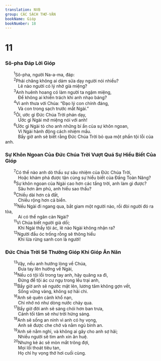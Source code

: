 ```yaml
---
translation: NVB
group: CÁC SÁCH THƠ-VĂN
bookName: Gióp 
bookNumber: 18
---
```


<div class="title"><h1>11</h1><h3>Sô-pha Đáp Lời Gióp </h3></div>
<span class="verse giop_11_1">  <sup>1</sup>Sô-pha, người Na-a-ma, đáp: <br/></span>
<span class="verse giop_11_2">  <sup>2</sup>Phải chăng không ai dám sửa dạy người nói nhiều? <br/>   Lẽ nào người có lý nhờ già miệng? <br/></span>
<span class="verse giop_11_3">  <sup>3</sup>Anh huênh hoang có làm người ta ngậm miệng, <br/>   Để không ai khiển trách khi anh nhạo báng? <br/></span>
<span class="verse giop_11_4">  <sup>4</sup>Vì anh thưa với Chúa: “Đạo lý con chính đáng, <br/>   Và con trong sạch trước mắt Ngài.” <br/></span>
<span class="verse giop_11_5">  <sup>5</sup>Ôi, ước gì Đức Chúa Trời phán dạy, <br/>   Ước gì Ngài mở miệng nói với anh! <br/></span>
<span class="verse giop_11_6">  <sup>6</sup>Ước gì Ngài tỏ cho anh những bí ẩn của sự khôn ngoan, <br/>   Vì Ngài hành động cách nhiệm mầu. <br/>   Bấy giờ anh sẽ biết rằng Đức Chúa Trời bỏ qua một phần tội lỗi của anh. <br/></span>
<div class="title"><h3>Sự Khôn Ngoan Của Đức Chúa Trời Vượt Quá Sự Hiểu Biết Của Gióp </h3></div>
<span class="verse giop_11_7">  <sup>7</sup>Có thể nào anh dò thấu sự sâu nhiệm của Đức Chúa Trời, <br/>   Hoặc khám phá được tận cùng sự hiểu biết của Đấng Toàn Năng? <br/></span>
<span class="verse giop_11_8">  <sup>8</sup>Sự khôn ngoan của Ngài cao hơn các tầng trời, anh làm gì được? <br/>   Sâu hơn âm phủ, anh hiểu sao thấu? <br/></span>
<span class="verse giop_11_9">  <sup>9</sup>Chiều dài hơn cả đất, <br/>   Chiều rộng hơn cả biển. <br/></span>
<span class="verse giop_11_10">  <sup>10</sup>Nếu Ngài đi ngang qua, bắt giam một người nào, rồi đòi người đó ra tòa, <br/>   Ai có thể ngăn cản Ngài? <br/></span>
<span class="verse giop_11_11">  <sup>11</sup>Vì Chúa biết người giả dối; <br/>   Khi Ngài thấy tội ác, lẽ nào Ngài không nhận ra? <br/></span>
<span class="verse giop_11_12">  <sup>12</sup>Người đầu óc trống rỗng sẽ thông hiểu <br/>   Khi lừa rừng sanh con là người! <br/></span>
<div class="title"><h3>Đức Chúa Trời Sẽ Thưởng Gióp Khi Gióp Ăn Năn </h3></div>
<span class="verse giop_11_13">  <sup>13</sup>Vậy, nếu anh hướng lòng về Chúa, <br/>   Đưa tay lên hướng về Ngài, <br/></span>
<span class="verse giop_11_14">  <sup>14</sup>Nếu có tội lỗi trong tay anh, hãy quăng xa đi, <br/>   Đừng để tội ác cư ngụ trong lều trại anh, <br/></span>
<span class="verse giop_11_15">  <sup>15</sup>Bấy giờ anh sẽ ngước mặt lên, lương tâm không gợn vết, <br/>   Sống vững vàng, không sợ hãi chi. <br/></span>
<span class="verse giop_11_16">  <sup>16</sup>Anh sẽ quên cảnh khổ nạn, <br/>   Chỉ nhớ nó như dòng nước chảy qua. <br/></span>
<span class="verse giop_11_17">  <sup>17</sup>Bấy giờ đời anh sẽ sáng chói hơn ban trưa, <br/>   Cảnh tối tăm sẽ như trời hừng sáng. <br/></span>
<span class="verse giop_11_18">  <sup>18</sup>Anh sẽ sống an ninh vì anh có hy vọng, <br/>   Anh sẽ được che chở và nằm ngủ bình an. <br/></span>
<span class="verse giop_11_19">  <sup>19</sup>Anh sẽ nằm nghỉ, và không ai gây cho anh sợ hãi; <br/>   Nhiều người sẽ tìm anh xin ân huệ. <br/></span>
<span class="verse giop_11_20">  <sup>20</sup>Nhưng kẻ ác sẽ mòn mắt trông đợi, <br/>   Mọi lối thoát tiêu tan, <br/>   Họ chỉ hy vọng thở hơi cuối cùng. <br/></span>
